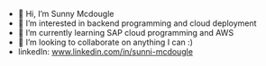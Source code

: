 - 👋 Hi, I’m Sunny Mcdougle
- 👀 I’m interested in backend programming and cloud deployment
- 🌱 I’m currently learning SAP cloud programming and AWS
- 💞️ I’m looking to collaborate on anything I can :)
- linkedIn: www.linkedin.com/in/sunni-mcdougle

<!---
SunniDaze7/SunniDaze7 is a ✨ special ✨ repository because its `README.md` (this file) appears on your GitHub profile.
You can click the Preview link to take a look at your changes.
--->
